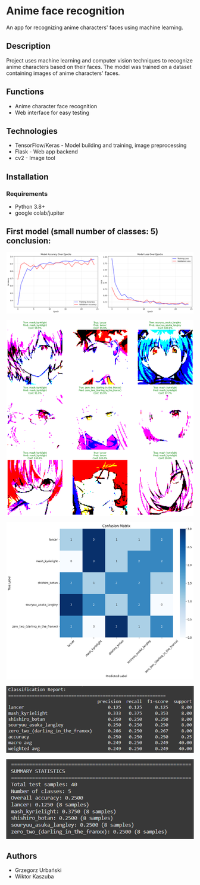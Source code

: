 # Anime face recognition

An app for recognizing anime characters' faces using machine learning.

## Description

Project uses machine learning and computer vision techniques to recognize anime characters based on their faces. The model was trained on a dataset containing images of anime characters' faces.

## Functions

- Anime character face recognition
- Web interface for easy testing
## Technologies

- TensorFlow/Keras - Model building and training, image preprocessing
- Flask - Web app backend
- cv2 - Image tool

## Installation

### Requirements
- Python 3.8+
- google colab/jupiter

## First model (small number of classes: 5) conclusion:
![training plots](img/training_plots.png)

![sample predictions](img/sample_predictions.png)

![confusion matrix](img/confusion_matrix.png)

![raport 1](img/raport.png)

![raport 2](img/raport1.png)

## Authors
- Grzegorz Urbański
- Wiktor Kaszuba